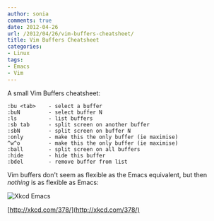 ```yaml
---
author: sonia
comments: true
date: 2012-04-26
url: /2012/04/26/vim-buffers-cheatsheet/
title: Vim Buffers Cheatsheet
categories:
- Linux
tags:
- Emacs
- Vim
---
```


A small Vim Buffers cheatsheet:

    
    :bu <tab>    - select a buffer
    :buN         - select buffer N
    :ls          - list buffers
    :sb tab      - split screen on another buffer
    :sbN         - split screen on buffer N
    :only        - make this the only buffer (ie maximise)
    ^w^o         - make this the only buffer (ie maximise)
    :ball        - split screen on all buffers
    :hide        - hide this buffer
    :bdel        - remove buffer from list


Vim buffers don't seem as flexible as the Emacs equivalent, but then _nothing_ is as flexible as Emacs:

![Xkcd Emacs](http://imgs.xkcd.com/comics/real_programmers.png)

[http://xkcd.com/378/](http://xkcd.com/378/)
